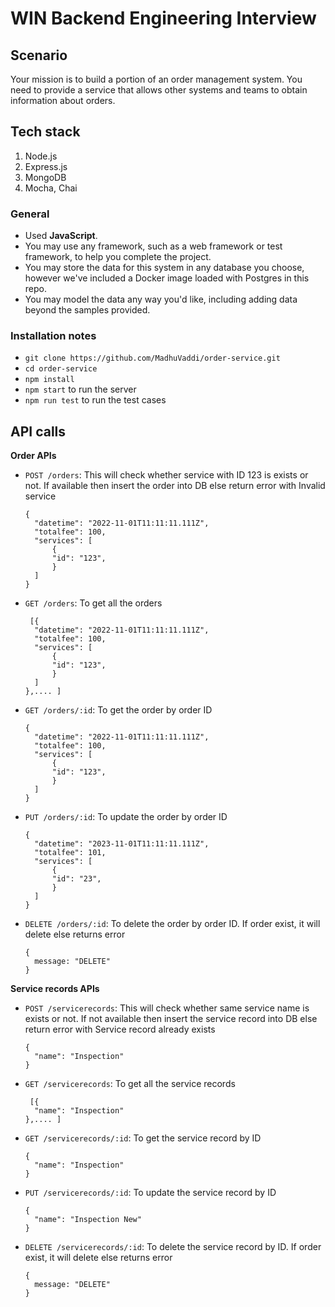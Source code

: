# WIN Backend Engineering Interview

## Scenario

Your mission is to build a portion of an order management system. You need to provide a service that allows other systems and teams to obtain information about orders.

## Tech stack

1. Node.js
2. Express.js
3. MongoDB
4. Mocha, Chai

### General

- Used **JavaScript**.
- You may use any framework, such as a web framework or test framework, to help you complete the project.
- You may store the data for this system in any database you choose, however we've included a Docker image loaded with Postgres in this repo.
- You may model the data any way you'd like, including adding data beyond the samples provided.

### Installation notes

- `git clone https://github.com/MadhuVaddi/order-service.git`
- `cd order-service`
- `npm install`
- `npm start` to run the server
- `npm run test` to run the test cases

## API calls

**Order APIs**

- `POST /orders`: This will check whether service with ID 123 is exists or not. If available then insert the order into DB else return error with Invalid service
  ```
  {
    "datetime": "2022-11-01T11:11:11.111Z",
    "totalfee": 100,
    "services": [
        {
        "id": "123",
        }
    ]
  }
  ```
- `GET /orders`: To get all the orders
  ```
   [{
    "datetime": "2022-11-01T11:11:11.111Z",
    "totalfee": 100,
    "services": [
        {
        "id": "123",
        }
    ]
  },.... ]
  ```
- `GET /orders/:id`: To get the order by order ID
  ```
  {
    "datetime": "2022-11-01T11:11:11.111Z",
    "totalfee": 100,
    "services": [
        {
        "id": "123",
        }
    ]
  }
  ```
- `PUT /orders/:id`: To update the order by order ID
  ```
  {
    "datetime": "2023-11-01T11:11:11.111Z",
    "totalfee": 101,
    "services": [
        {
        "id": "23",
        }
    ]
  }
  ```

- `DELETE /orders/:id`: To delete the order by order ID. If order exist, it will delete else returns error
  ```
  {
    message: "DELETE"
  }
  ```
**Service records APIs**
- `POST /servicerecords`: This will check whether same service name is exists or not. If not available then insert the service record into DB else return error with Service record already exists
  ```
  {
    "name": "Inspection"
  }
  ```
- `GET /servicerecords`: To get all the service records
  ```
   [{
    "name": "Inspection"
  },.... ]
  ```
- `GET /servicerecords/:id`: To get the service record by ID
  ```
  {
    "name": "Inspection"
  }
  ```
- `PUT /servicerecords/:id`: To update the service record by ID
  ```
  {
    "name": "Inspection New"
  }
  ```

- `DELETE /servicerecords/:id`: To delete the service record by ID. If order exist, it will delete else returns error
  ```
  {
    message: "DELETE"
  }
  ```

